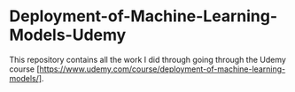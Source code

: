 # Deployment-of-Machine-Learning-Models-Udemy

This repository contains all the work I did through going through the Udemy course [https://www.udemy.com/course/deployment-of-machine-learning-models/].
